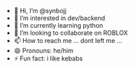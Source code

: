 - 👋 Hi, I’m @synbojj
- 👀 I’m interested in dev/backend
- 🌱 I’m currently learning python
- 💞️ I’m looking to collaborate on ROBLOX
- 📫 How to reach me ... dont left me ...
- 😄 Pronouns: he/him
- ⚡ Fun fact: i like kebabs

<!---
synbojj/synbojj is a ✨ special ✨ repository because its `README.md` (this file) appears on your GitHub profile.
You can click the Preview link to take a look at your changes.
--->
